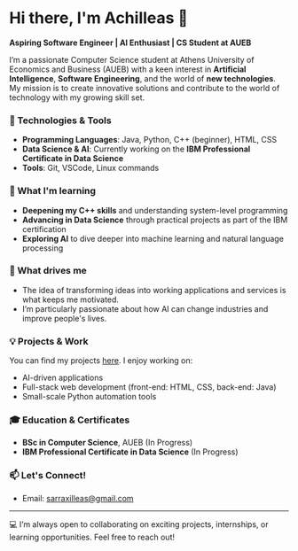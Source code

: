 # Hi there, I'm Achilleas 👋

 **Aspiring Software Engineer | AI Enthusiast | CS Student at AUEB**

I’m a passionate Computer Science student at Athens University of Economics and Business (AUEB) with a keen interest in **Artificial Intelligence**, **Software Engineering**, and the world of **new technologies**. My mission is to create innovative solutions and contribute to the world of technology with my growing skill set.

### 🔧 Technologies & Tools
- **Programming Languages**: Java, Python, C++ (beginner), HTML, CSS
- **Data Science & AI**: Currently working on the **IBM Professional Certificate in Data Science**
- **Tools**: Git, VSCode, Linux commands

### 🌱 What I'm learning
- **Deepening my C++ skills** and understanding system-level programming
- **Advancing in Data Science** through practical projects as part of the IBM certification
- **Exploring AI** to dive deeper into machine learning and natural language processing

### 🚀 What drives me
- The idea of transforming ideas into working applications and services is what keeps me motivated.
- I’m particularly passionate about how AI can change industries and improve people's lives.

### 💡 Projects & Work
You can find my projects [here](https://github.com/yourusername). I enjoy working on:
- AI-driven applications
- Full-stack web development (front-end: HTML, CSS, back-end: Java)
- Small-scale Python automation tools

### 🎓 Education & Certificates
- **BSc in Computer Science**, AUEB (In Progress)
- **IBM Professional Certificate in Data Science** (In Progress)

### 📫 Let's Connect!
- Email: sarraxilleas@gmail.com

---

💻 I’m always open to collaborating on exciting projects, internships, or learning opportunities. Feel free to reach out!


